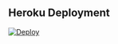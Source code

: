 ## Heroku Deployment
[![Deploy](https://www.herokucdn.com/deploy/button.svg)](https://heroku.com/deploy?template=https://github.com/esrefdi/asisstant8)

